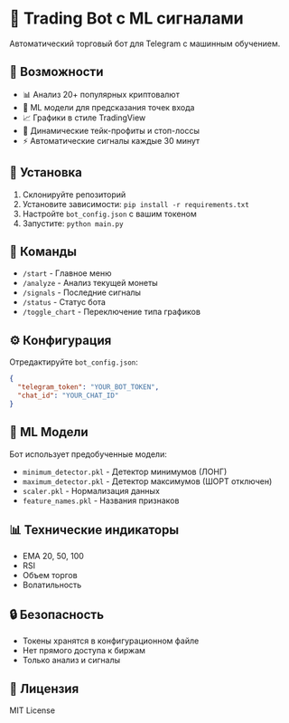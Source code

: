 # 🤖 Trading Bot с ML сигналами

Автоматический торговый бот для Telegram с машинным обучением.

## 🚀 Возможности

- 📊 Анализ 20+ популярных криптовалют
- 🤖 ML модели для предсказания точек входа
- 📈 Графики в стиле TradingView
- 🎯 Динамические тейк-профиты и стоп-лоссы
- ⚡ Автоматические сигналы каждые 30 минут

## 🔧 Установка

1. Склонируйте репозиторий
2. Установите зависимости: `pip install -r requirements.txt`
3. Настройте `bot_config.json` с вашим токеном
4. Запустите: `python main.py`

## 📱 Команды

- `/start` - Главное меню
- `/analyze` - Анализ текущей монеты
- `/signals` - Последние сигналы
- `/status` - Статус бота
- `/toggle_chart` - Переключение типа графиков

## ⚙️ Конфигурация

Отредактируйте `bot_config.json`:
```json
{
  "telegram_token": "YOUR_BOT_TOKEN",
  "chat_id": "YOUR_CHAT_ID"
}
```

## 🎯 ML Модели

Бот использует предобученные модели:
- `minimum_detector.pkl` - Детектор минимумов (ЛОНГ)
- `maximum_detector.pkl` - Детектор максимумов (ШОРТ отключен)
- `scaler.pkl` - Нормализация данных
- `feature_names.pkl` - Названия признаков

## 📊 Технические индикаторы

- EMA 20, 50, 100
- RSI
- Объем торгов
- Волатильность

## 🔒 Безопасность

- Токены хранятся в конфигурационном файле
- Нет прямого доступа к биржам
- Только анализ и сигналы

## 📝 Лицензия

MIT License
